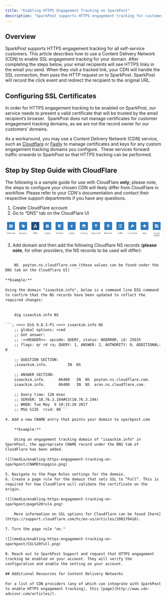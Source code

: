 ```yaml
---
title: "Enabling HTTPS Engagement Tracking on SparkPost"
description: "SparkPost supports HTTPS engagement tracking for customers via self-service for all SparkPost customers. To enable SSL engagement tracking for a domain, additional configuration for SSL keys is required."
---
```


## Overview

SparkPost supports HTTPS engagement tracking for all self-service customers. This article describes how to use a Content Delivery Network (CDN) to enable SSL engagement tracking for your domain. After completing the steps below, your email recipients will see HTTPS links in the email you send. When they visit a tracked link, your CDN will handle the SSL connection, then pass the HTTP request on to SparkPost. SparkPost will record the click event and redirect the recipient to the original URL.

## Configuring SSL Certificates

In order for HTTPS engagement tracking to be enabled on SparkPost, our service needs to present a valid certificate that will be trusted by the email recipient’s browser.  SparkPost does not manage certificates for customer engagement tracking domains, as we are not the record owner for our customers’ domains. 

As a workaround, you may use a Content Delivery Network (CDN) service, such as [Cloudflare](http://www.cloudflare.com) or [Fastly](http://www.fastly.com) to manage certificates and keys for any custom engagement tracking domains you configure.  These services forward traffic onwards to SparkPost so that HTTPS tracking can be performed. 

## Step by Step Guide with CloudFlare

The following is a sample guide for use with CloudFlare **only**; please note, the steps to configure your chosen CDN will likely differ from CloudFlare in workflow. Please refer to your CDN's documentation and contact their respective support departments if you have any questions.

1.	Create CloudFlare account
2.	Go to “DNS” tab on the CloudFlare UI

![](media/enabling-https-engagement-tracking-on-sparkpost/cloudflare%20UI.png)

3.	Add domain and then add the following Cloudflare NS records (**please note**, for other providers, the NS records to be used will differ):
  
```  	NS	aron.ns.cloudflare.com
	
  	NS	peyton.ns.cloudflare.com (these values can be found under the DNS tab on the Cloudflare UI)  ```

**Example:**

Using the domain "isaackim.info", below is a command line DIG command to confirm that the NS records have been updated to reflect the required changes:

	
	dig isaackim.info NS

```; <<>> DiG 9.8.3-P1 <<>> isaackim.info NS
	;; global options: +cmd
	;; Got answer:
	;; ->>HEADER<<- opcode: QUERY, status: NOERROR, id: 25635
	;; flags: qr rd ra; QUERY: 1, ANSWER: 2, AUTHORITY: 0, ADDITIONAL: 0

	;; QUESTION SECTION:
	;isaackim.info.			IN	NS

	;; ANSWER SECTION:
	isaackim.info.		86400	IN	NS	peyton.ns.cloudflare.com.
	isaackim.info.		86400	IN	NS	aron.ns.cloudflare.com.

	;; Query time: 128 msec
	;; SERVER: 10.76.3.194#53(10.76.3.194)
	;; WHEN: Tue May  9 10:15:20 2017
	;; MSG SIZE  rcvd: 88```
	
4. Add a new CNAME entry that points your domain to sparkpost.com

	**Example:**

	Using an engagement tracking domain of "isaackim.info" in SparkPost, the appropriate CNAME record under the DNS tab of CloudFlare has been added.

![](media/enabling-https-engagement-tracking-on-sparkpost/CNAMEtospgoio.png)

5. Navigate to the Page Rules settings for the domain.
6. Create a page rule for the domain that sets SSL to “Full”. This is required for how CloudFlare will validate the certificate on the origin.

![](media/enabling-https-engagement-tracking-on-sparkpost/page%20rule.png)
	
	More information on SSL options for Cloudflare can be found [here](https://support.cloudflare.com/hc/en-us/articles/200170416). 

7. Turn the page rule "on."

![](media/enabling-https-engagement-tracking-on-sparkpost/SSL%20full.png)

8. Reach out to SparkPost Support and request that HTTPS engagement tracking be enabled on your account. They will verify the configuration and enable the setting on your account.

## Additional Resources for Content Delivery Networks

For a list of CDN providers (any of which can integrate with SparkPost to enable HTTPS engagement tracking), this [page](http://www.cdn-advisor.com/articles/).
